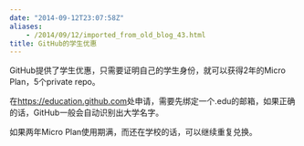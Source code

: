 ```yaml
---
date: "2014-09-12T23:07:58Z"
aliases:
    - /2014/09/12/imported_from_old_blog_43.html
title: GitHub的学生优惠
---
```


GitHub提供了学生优惠，只需要证明自己的学生身份，就可以获得2年的Micro Plan，5个private repo。

在<a href="http://education.github.com" target="_blank">https://education.github.com</a>处申请，需要先绑定一个.edu的邮箱，如果正确的话，GitHub一般会自动识别出大学名字。

如果两年Micro Plan使用期满，而还在学校的话，可以继续重复兑换。